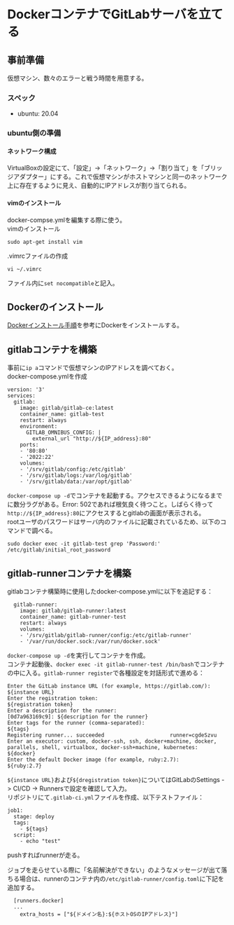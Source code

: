 # DockerコンテナでGitLabサーバを立てる

## 事前準備
仮想マシン、数々のエラーと戦う時間を用意する。

### スペック
- ubuntu: 20.04

### ubuntu側の準備

#### ネットワーク構成
VirtualBoxの設定にて、「設定」->「ネットワーク」->「割り当て」を「ブリッジアダプター」にする。これで仮想マシンがホストマシンと同一のネットワーク上に存在するように見え、自動的にIPアドレスが割り当てられる。

#### vimのインストール
docker-compse.ymlを編集する際に使う。  
vimのインストール
```
sudo apt-get install vim
```
.vimrcファイルの作成
```
vi ~/.vimrc
```
ファイル内に`set nocompatible`と記入。

## Dockerのインストール
[Dockerインストール手順](../Docker%E3%82%A4%E3%83%B3%E3%82%B9%E3%83%88%E3%83%BC%E3%83%AB/README.md)を参考にDockerをインストールする。

## gitlabコンテナを構築
事前に`ip a`コマンドで仮想マシンのIPアドレスを調べておく。  
docker-compose.ymlを作成
```
version: '3'
services:
  gitlab:
    image: gitlab/gitlab-ce:latest
    container_name: gitlab-test
    restart: always
    environment:
      GITLAB_OMNIBUS_CONFIG: |
        external_url "http://${IP_address}:80"
    ports:
    - '80:80'
    - '2022:22'
    volumes:
    - '/srv/gitlab/config:/etc/gitlab'
    - '/srv/gitlab/logs:/var/log/gitlab'
    - '/srv/gitlab/data:/var/opt/gitlab'
```
`docker-compose up -d`でコンテナを起動する。アクセスできるようになるまでに数分ラグがある。Error: 502であれば根気良く待つこと。しばらく待って`http://${IP_address}:80`にアクセスするとgitlabの画面が表示される。  
rootユーザのパスワードはサーバ内のファイルに記載されているため、以下のコマンドで調べる。
```
sudo docker exec -it gitlab-test grep 'Password:' /etc/gitlab/initial_root_password
```

## gitlab-runnerコンテナを構築
gitlabコンテナ構築時に使用したdocker-compose.ymlに以下を追記する：
```
  gitlab-runner:
    image: gitlab/gitlab-runner:latest
    container_name: gitlab-runner-test
    restart: always
    volumes:
    - '/srv/gitlab/gitlab-runner/config:/etc/gitlab-runner'
    - '/var/run/docker.sock:/var/run/docker.sock'
```
`docker-compose up -d`を実行してコンテナを作成。  
コンテナ起動後、`docker exec -it gitlab-runner-test /bin/bash`でコンテナの中に入る。`gitlab-runner register`で各種設定を対話形式で進める：  
```
Enter the GitLab instance URL (for example, https://gitlab.com/):
${instance URL}
Enter the registration token:
${registration token}
Enter a description for the runner:
[0d7a963169c9]: ${description for the runner}
Enter tags for the runner (comma-separated):
${tags}
Registering runner... succeeded                     runner=cgdeSzvu
Enter an executor: custom, docker-ssh, ssh, docker+machine, docker, parallels, shell, virtualbox, docker-ssh+machine, kubernetes:
${docker}
Enter the default Docker image (for example, ruby:2.7):
${ruby:2.7}
````
`${instance URL}`および`${dregistration token}`についてはGitLabのSettings -> CI/CD -> Runnersで設定を確認して入力。  
リポジトリにて`.gitlab-ci.yml`ファイルを作成、以下テストファイル：
```
job1:
  stage: deploy
  tags:
    - ${tags}
  script:
    - echo "test"
```
pushすればrunnerが走る。

ジョブを走らせている際に「名前解決ができない」のようなメッセージが出て落ちる場合は、runnerのコンテナ内の`/etc/gitlab-runner/config.toml`に下記を追加する。
```
  [runners.docker]
  ...
    extra_hosts = ["${ドメイン名}:${ホストOSのIPアドレス}"]    
```
